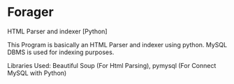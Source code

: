 # Forager
HTML Parser and indexer [Python]

This Program is basically an HTML Parser and indexer using python.
MySQL DBMS is used for indexing purposes.

Libraries Used:
  Beautiful Soup (For Html Parsing),
  pymysql (For Connect MySQL with Python)
  
